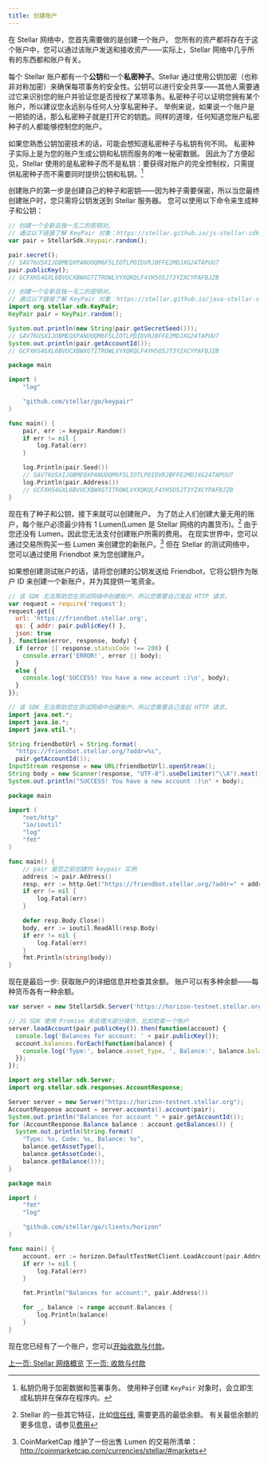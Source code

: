 ```yaml
---
title: 创建账户
---
```


在 Stellar 网络中，您首先需要做的是创建一个账户。 您所有的资产都将存在于这个账户中，您可以通过该账户发送和接收资产——实际上，Stellar 网络中几乎所有的东西都和账户有关。

每个 Stellar 账户都有一个**公钥**和一个**私密种子**。Stellar 通过使用公钥加密（也称非对称加密）来确保每项事务的安全性。公钥可以进行安全共享——其他人需要通过它来识别您的账户并验证您是否授权了某项事务。私密种子可以证明您拥有某个账户，所以建议您永远别与任何人分享私密种子。 举例来说，如果说一个账户是一把锁的话，那么私密种子就是打开它的钥匙。同样的道理，任何知道您账户私密种子的人都能够控制您的账户。

如果您熟悉公钥加密技术的话，可能会想知道私密种子与私钥有何不同。 私密种子实际上是为您的账户生成公钥和私钥而服务的唯一秘密数据。 因此为了方便起见，Stellar 使用的是私密种子而不是私钥：要获得对账户的完全控制权，只需提供私密种子而不需要同时提供公钥和私钥。[^1]

创建账户的第一步是创建自己的种子和密钥——因为种子需要保密，所以当您最终创建账户时，您只需将公钥发送到 Stellar 服务器。 您可以使用以下命令来生成种子和公钥：

<code-example name="生成密钥对">

```js
// 创建一个全新且独一无二的密钥对。
// 通过以下链接了解 KeyPair 对象：https://stellar.github.io/js-stellar-sdk/Keypair.html
var pair = StellarSdk.Keypair.random();

pair.secret();
// SAV76USXIJOBMEQXPANUOQM6F5LIOTLPDIDVRJBFFE2MDJXG24TAPUU7
pair.publicKey();
// GCFXHS4GXL6BVUCXBWXGTITROWLVYXQKQLF4YH5O5JT3YZXCYPAFBJZB
```

```java
// 创建一个全新且独一无二的密钥对。
// 通过以下链接了解 KeyPair 对象：https://stellar.github.io/java-stellar-sdk/org/stellar/sdk/KeyPair.html
import org.stellar.sdk.KeyPair;
KeyPair pair = KeyPair.random();

System.out.println(new String(pair.getSecretSeed()));
// SAV76USXIJOBMEQXPANUOQM6F5LIOTLPDIDVRJBFFE2MDJXG24TAPUU7
System.out.println(pair.getAccountId());
// GCFXHS4GXL6BVUCXBWXGTITROWLVYXQKQLF4YH5O5JT3YZXCYPAFBJZB
```

```go
package main

import (
	"log"

	"github.com/stellar/go/keypair"
)

func main() {
	pair, err := keypair.Random()
	if err != nil {
		log.Fatal(err)
	}

	log.Println(pair.Seed())
	// SAV76USXIJOBMEQXPANUOQM6F5LIOTLPDIDVRJBFFE2MDJXG24TAPUU7
	log.Println(pair.Address())
	// GCFXHS4GXL6BVUCXBWXGTITROWLVYXQKQLF4YH5O5JT3YZXCYPAFBJZB
}
```

</code-example>

现在有了种子和公钥，接下来就可以创建账户。 为了防止人们创建大量无用的账户，每个账户必须最少持有 1 Lumen(Lumen 是 Stellar 网络的内置货币)。[^2] 由于您还没有 Lumen，因此您无法支付创建账户所需的费用。 在现实世界中，您可以通过交易所购买一些 Lumen 来创建您的新账户。[^3] 但在 Stellar 的测试网络中，您可以通过使用 Friendbot 来为您创建账户。

如果想创建测试账户的话，请将您创建的公钥发送给 Friendbot，它将公钥作为账户 ID 来创建一个新账户，并为其提供一笔资金。

<code-example name="创建一个测试账户">

```js
// 该 SDK 无法帮助您在测试网络中创建账户，所以您需要自己发起 HTTP 请求。
var request = require('request');
request.get({
  url: 'https://friendbot.stellar.org',
  qs: { addr: pair.publicKey() },
  json: true
}, function(error, response, body) {
  if (error || response.statusCode !== 200) {
    console.error('ERROR!', error || body);
  }
  else {
    console.log('SUCCESS! You have a new account :)\n', body);
  }
});
```

```java
// 该 SDK 无法帮助您在测试网络中创建账户，所以您需要自己发起 HTTP 请求。
import java.net.*;
import java.io.*;
import java.util.*;

String friendbotUrl = String.format(
  "https://friendbot.stellar.org/?addr=%s",
  pair.getAccountId());
InputStream response = new URL(friendbotUrl).openStream();
String body = new Scanner(response, "UTF-8").useDelimiter("\\A").next();
System.out.println("SUCCESS! You have a new account :)\n" + body);
```

```go
package main

import (
	"net/http"
	"io/ioutil"
	"log"
	"fmt"
)

func main() {
	// pair 是您之前创建的 keypair 实例
	address := pair.Address()
	resp, err := http.Get("https://friendbot.stellar.org/?addr=" + address)
	if err != nil {
		log.Fatal(err)
	}

	defer resp.Body.Close()
	body, err := ioutil.ReadAll(resp.Body)
	if err != nil {
		log.Fatal(err)
	}
	fmt.Println(string(body))
}
```

</code-example>

现在是最后一步: 获取账户的详细信息并检查其余额。 账户可以有多种余额——每种货币各有一种余额。

<code-example name="获取账户详情">

```js
var server = new StellarSdk.Server('https://horizon-testnet.stellar.org');

// JS SDK 使用 Promise 来处理大部分操作，比如检索一个账户
server.loadAccount(pair.publicKey()).then(function(account) {
  console.log('Balances for account: ' + pair.publicKey());
  account.balances.forEach(function(balance) {
    console.log('Type:', balance.asset_type, ', Balance:', balance.balance);
  });
});
```

```java
import org.stellar.sdk.Server;
import org.stellar.sdk.responses.AccountResponse;

Server server = new Server("https://horizon-testnet.stellar.org");
AccountResponse account = server.accounts().account(pair);
System.out.println("Balances for account " + pair.getAccountId());
for (AccountResponse.Balance balance : account.getBalances()) {
  System.out.println(String.format(
    "Type: %s, Code: %s, Balance: %s",
    balance.getAssetType(),
    balance.getAssetCode(),
    balance.getBalance()));
}
```

```go
package main

import (
	"fmt"
	"log"

	"github.com/stellar/go/clients/horizon"
)

func main() {
	account, err := horizon.DefaultTestNetClient.LoadAccount(pair.Address())
	if err != nil {
		log.Fatal(err)
	}

	fmt.Println("Balances for account:", pair.Address())

	for _, balance := range account.Balances {
		log.Println(balance)
	}
}
```

</code-example>

现在您已经有了一个账户，您可以[开始收款与付款](transactions.md)。

<div class="sequence-navigation">
  <a class="button button--previous" href="index.html">上一页: Stellar 网络概览</a>
  <a class="button button--next" href="transactions.html">下一页: 收款与付款</a>
</div>



[^1]: 私钥仍用于加密数据和签署事务。 使用种子创建 `KeyPair` 对象时，会立即生成私钥并在保存在程序内。

[^2]: Stellar 的一些其它特征，比如[信任线](../concepts/assets.md#trustlines), 需要更高的最低余额。 有关最低余额的更多信息，请参见[费用](../concepts/fees.md#minimum-account-balance)

[^3]: CoinMarketCap 维护了一份出售 Lumen 的交易所清单： http://coinmarketcap.com/currencies/stellar/#markets